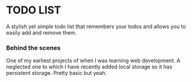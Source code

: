 # TODO LIST

A stylish yet simple todo list that remembers your todos and allows you to easily add and remove them.

### Behind the scenes
One of my earliest projects of when I was learning web development. A neglected one to which I have recently added local storage so it has persistent storage. Pretty basic but yeah.
